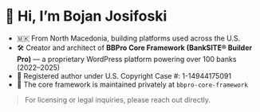 # 👋 Hi, I’m Bojan Josifoski

- 🇲🇰 From North Macedonia, building platforms used across the U.S.  
- 🛠️ Creator and architect of **BBPro Core Framework (BankSITE® Builder Pro)** — a proprietary WordPress platform powering over 100 banks (2022–2025)  
- 💼 Registered author under U.S. Copyright Case #: 1-14944175091  
- 🔐 The core framework is maintained privately at `bbpro-core-framework`

> For licensing or legal inquiries, please reach out directly.
